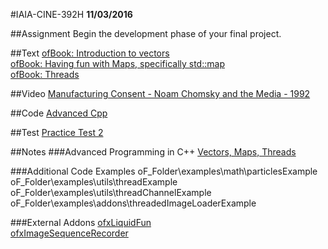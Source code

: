 #IAIA-CINE-392H
**11/03/2016**

##Assignment
Begin the development phase of your final project.

##Text
[ofBook: Introduction to vectors](http://openframeworks.cc/ofBook/chapters/stl_vector.html)  
[ofBook: Having fun with Maps, specifically std::map](http://openframeworks.cc/ofBook/chapters/stl_map.html)  
[ofBook: Threads](http://openframeworks.cc/ofBook/chapters/threads.html)

##Video
[Manufacturing Consent - Noam Chomsky and the Media - 1992](https://www.youtube.com/watch?v=YHa6NflkW3Y)

##Code
[Advanced Cpp](../c++/028_AdvancedCpp)

##Test
[Practice Test 2](https://goo.gl/7h5Cts)

##Notes
###Advanced Programming in C++
[Vectors, Maps, Threads](https://goo.gl/grGcIg)

###Additional Code Examples
oF_Folder\examples\math\particlesExample  
oF_Folder\examples\utils\threadExample  
oF_Folder\examples\utils\threadChannelExample  
oF_Folder\examples\addons\threadedImageLoaderExample  

###External Addons
[ofxLiquidFun](https://github.com/tado/ofxLiquidFun)  
[ofxImageSequenceRecorder](https://github.com/atduskgreg/ofxImageSequenceRecorder)